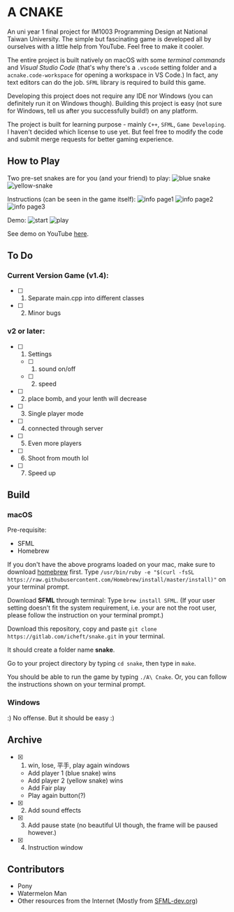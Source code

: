 # A CNAKE

An uni year 1 final project for IM1003 Programming Design at National Taiwan University. The simple but fascinating game is developed all by ourselves with a little help from YouTube. Feel free to make it cooler. 

The entire project is built natively on macOS with some *terminal commands* and *Visual Studio Code* (that's why there's a `.vscode` setting folder and a `acnake.code-workspace` for opening a workspace in VS Code.) In fact, any text editors can do the job. `SFML` library is required to build this game. 


Developing this project does not require any IDE nor Windows (you can definitely run it on Windows though). Building this project is easy (not sure for Windows, tell us after you successfully build!) on any platform.

The project is built for learning purpose - mainly `C++`, `SFML`, `Game Developing`. I haven't decided which license to use yet. But feel free to modify the code and submit merge requests for better gaming experience.

## How to Play
Two pre-set snakes are for you (and your friend) to play:
![blue snake](resources/images/blue.png)
![yellow-snake](resources/images/yellow.png)

Instructions (can be seen in the game itself):
![info page1](resources/images/instra1.png)
![info page2](resources/images/instra2.png)
![info page3](resources/images/instra3.png)

Demo:
![start](resources/images/beginning-window.png)
![play](resources/images/gameplay.png)

See demo on YouTube [here](https://youtu.be/ZDKSKEFhWOg).


## To Do
### Current Version Game (v1.4): 
- [ ] 1. Separate main.cpp into different classes
- [ ] 2. Minor bugs 


### v2 or later: 
- [ ] 1. Settings
   - [ ] 1. sound on/off
   - [ ] 2. speed
- [ ] 2. place bomb, and your lenth will decrease
- [ ] 3. Single player mode
- [ ] 4. connected through server
- [ ] 5. Even more players
- [ ] 6. Shoot from mouth lol
- [ ] 7. Speed up


## Build
### macOS
Pre-requisite: 
+ SFML
+ Homebrew

If you don't have the above programs loaded on your mac, make sure to download [homebrew](https://brew.sh) first.
Type `/usr/bin/ruby -e "$(curl -fsSL https://raw.githubusercontent.com/Homebrew/install/master/install)"` on your terminal prompt. 

Download **SFML** through terminal: 
Type `brew install SFML`. (If your user setting doesn't fit the system requirement, i.e. your are not the root user, please follow the instruction on your terminal prompt.)

Download this repository, copy and paste `git clone https://gitlab.com/icheft/snake.git` in your terminal. 

It should create a folder name **snake**.

Go to your project directory by typing `cd snake`, then type in `make`.

You should be able to run the game by typing `./A\ Cnake`. Or, you can follow the instructions shown on your terminal prompt. 

### Windows 
:) No offense. But it should be easy :)

## Archive
- [x] 1. win, lose, 平手, play again windows
    + Add player 1 (blue snake) wins
    + Add player 2 (yellow snake) wins
    + Add Fair play
    + Play again button(?)
- [x] 2. Add sound effects
- [x] 3. Add pause state (no beautiful UI though, the frame will be paused however.)
- [x] 4. Instruction window

## Contributors
+ Pony
+ Watermelon Man
+ Other resources from the Internet (Mostly from [SFML-dev.org](https://www.sfml-dev.org))